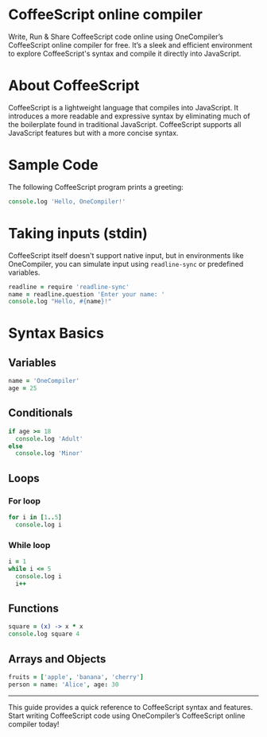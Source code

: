 # CoffeeScript online compiler

Write, Run & Share CoffeeScript code online using OneCompiler’s CoffeeScript online compiler for free. It’s a sleek and efficient environment to explore CoffeeScript's syntax and compile it directly into JavaScript.

# About CoffeeScript

CoffeeScript is a lightweight language that compiles into JavaScript. It introduces a more readable and expressive syntax by eliminating much of the boilerplate found in traditional JavaScript. CoffeeScript supports all JavaScript features but with a more concise syntax.

# Sample Code

The following CoffeeScript program prints a greeting:

```coffeescript
console.log 'Hello, OneCompiler!'
```

# Taking inputs (stdin)

CoffeeScript itself doesn't support native input, but in environments like OneCompiler, you can simulate input using `readline-sync` or predefined variables.

```coffeescript
readline = require 'readline-sync'
name = readline.question 'Enter your name: '
console.log "Hello, #{name}!"
```

# Syntax Basics

## Variables

```coffeescript
name = 'OneCompiler'
age = 25
```

## Conditionals

```coffeescript
if age >= 18
  console.log 'Adult'
else
  console.log 'Minor'
```

## Loops

### For loop

```coffeescript
for i in [1..5]
  console.log i
```

### While loop

```coffeescript
i = 1
while i <= 5
  console.log i
  i++
```

## Functions

```coffeescript
square = (x) -> x * x
console.log square 4
```

## Arrays and Objects

```coffeescript
fruits = ['apple', 'banana', 'cherry']
person = name: 'Alice', age: 30
```

---

This guide provides a quick reference to CoffeeScript syntax and features. Start writing CoffeeScript code using OneCompiler’s CoffeeScript online compiler today!
